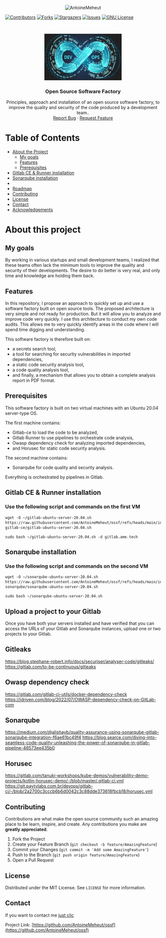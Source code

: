 <p align="center">
    <img src="https://socialify.git.ci/AntoineMeheut/ossf/image?custom_description=Open+Source+Software+Factory+%21&description=1&language=1&name=1&pattern=Circuit+Board&theme=Dark" alt="AntoineMeheut" width="700" height="300" />
</p>

<!-- PROJECT SHIELDS -->
[![Contributors][contributors-shield]][contributors-url]
[![Forks][forks-shield]][forks-url]
[![Stargazers][stars-shield]][stars-url]
[![Issues][issues-shield]][issues-url]
[![GNU License][license-shield]][license-url]

<!-- PROJECT LOGO -->
<br />
<p align="center">
  <a href="https://github.com/AntoineMeheut/ossf">
    <img src="images/ci-cd.png" alt="Software Factory" width="250" height="150">
  </a>

  <h3 align="center">Open Source Software Factory</h3>

  <p align="center">
    Principles, approach and installation of an open source software factory, to improve the quality and security of the code produced by a development team..
    <br />
    <a href="https://github.com/AntoineMeheut/blogame/issues">Report Bug</a>
    ·
    <a href="https://github.com/AntoineMeheut/blogame/projects">Request Feature</a>
  </p>
</p>

<!-- TABLE OF CONTENTS -->
# Table of Contents

* [About the Project](#about-the-project)
	* [My goals](#my-goals)
	* [Features](#features)
	* [Prerequisites](#prerequisites)
* [Gitlab CE & Runner installation](#gitlab-CE-&-Runner-installation)
* [Sonarqube installation](#sonarqube-installation)
* 
* [Roadmap](#roadmap)
* [Contributing](#contributing)
* [License](#license)
* [Contact](#contact)
* [Acknowledgements](#acknowledgements)

<!-- ABOUT THE PROJECT -->
# About this project
## My goals
By working in various startups and small development teams, I realized that these teams often lack the minimum tools to improve the quality and security of their developments. The desire to do better is very real, and only time and knowledge are holding them back.

## Features
In this repository, I propose an approach to quickly set up and use a software factory built on open source tools. The proposed architecture is very simple and not ready for production. But it will allow you to analyze and improve code very quickly. I use this architecture to conduct my own code audits. This allows me to very quickly identify areas in the code where I will spend time digging and understanding.

This software factory is therefore built on:
- a secrets search tool,
- a tool for searching for security vulnerabilities in imported dependencies,
- a static code security analysis tool,
- a code quality analysis tool,
- and finally, a mechanism that allows you to obtain a complete analysis report in PDF format.

## Prerequisites
This software factory is built on two virtual machines with an Ubuntu 20.04 server-type OS.

The first machine contains:
- Gitlab-ce to load the code to be analyzed,
- Gitlab Runner to use pipelines to orchestrate code analysis,
- Owasp dependency check for analyzing imported dependencies,
- and Horusec for static code security analysis.

The second machine contains:
- Sonarqube for code quality and security analysis.

Everything is orchestrated by pipelines in Gitlab.

<!-- SOFTWARE FACTORY INSTALLATION -->
## Gitlab CE & Runner installation
### Use the following script and commands on the first VM
```shell
wget -O ~/gitlab-ubuntu-server-20.04.sh https://raw.githubusercontent.com/AntoineMeheut/ossf/refs/heads/main/install-gitlab-ce/gitlab-ubuntu-server-20.04.sh
```

```shell
sudo bash ~/gitlab-ubuntu-server-20.04.sh -d gitlab.ame.tech
```
## Sonarqube installation
### Use the following script and commands on the second VM
```shell
wget -O ~/sonarqube-ubuntu-server-20.04.sh https://raw.githubusercontent.com/AntoineMeheut/ossf/refs/heads/main/install-sonarqube/sonarqube-ubuntu-server-20.04.sh
```

```shell
sudo bash ~/sonarqube-ubuntu-server-20.04.sh
```

## Upload a project to your Gitlab
Once you have both your servers installed and have verified that you can access the URLs of your Gitlab and Sonarqube instances, upload one or two projects to your Gitlab.

## Gitleaks
https://blog.stephane-robert.info/docs/securiser/analyser-code/gitleaks/
https://gitlab.com/to-be-continuous/gitleaks

## Owasp dependency check
https://gitlab.com/gitlab-ci-utils/docker-dependency-check
https://jdriven.com/blog/2022/07/OWASP-dependency-check-on-GitLab-com

## Sonarqube
https://medium.com/@alishayb/quality-assurance-using-sonarqube-gitlab-sonarqube-integration-f6ae61bc49f4
https://blog.searce.com/diving-into-seamless-code-quality-unleashing-the-power-of-sonarqube-in-gitlab-pipeline-46573ee435b0

## Horusec
https://gitlab.com/tanuki-workshops/kube-demos/vulnerability-demo-projects/kotlin-horusec-demo/-/blob/master/.gitlab-ci.yml
https://git.paytvlabs.com.br/devops/gitlab-ci/-/blob/2a2700c3cccb6b6d0042c3c88dde373618fbcb18/horusec.yml

<!-- CONTRIBUTING -->
## Contributing

Contributions are what make the open source community such an amazing place to be learn, inspire, and create.
Any contributions you make are **greatly appreciated**.

1. Fork the Project
2. Create your Feature Branch (`git checkout -b feature/AmazingFeature`)
3. Commit your Changes (`git commit -m 'Add some AmazingFeature'`)
4. Push to the Branch (`git push origin feature/AmazingFeature`)
5. Open a Pull Request

<!-- LICENSE -->
## License

Distributed under the MIT License. See `LICENSE` for more information.

<!-- CONTACT -->
## Contact

If you want to contact me [just clic](mailto:github.contacts@protonmail.com)

Project Link: [https://github.com/AntoineMeheut/ossf](https://github.com/AntoineMeheut/ossf)

<!-- MARKDOWN LINKS & IMAGES -->
<!-- https://www.markdownguide.org/basic-syntax/#reference-style-links -->
[contributors-shield]: https://img.shields.io/github/contributors/AntoineMeheut/ossf?color=green
[contributors-url]: https://github.com/AntoineMeheut/ossf/graphs/contributors
[forks-shield]: https://img.shields.io/github/forks/AntoineMeheut/ossf
[forks-url]: https://github.com/AntoineMeheut/ossf/network/members
[stars-shield]: https://img.shields.io/github/stars/AntoineMeheut/ossf
[stars-url]: https://github.com/AntoineMeheut/ossf/stargazers
[issues-shield]: https://img.shields.io/github/issues/AntoineMeheut/ossf
[issues-url]: https://github.com/AntoineMeheut/ossf/issues
[license-shield]: https://img.shields.io/github/license/AntoineMeheut/ossf
[license-url]: https://github.com/AntoineMeheut/ossf/blob/master/LICENSE


